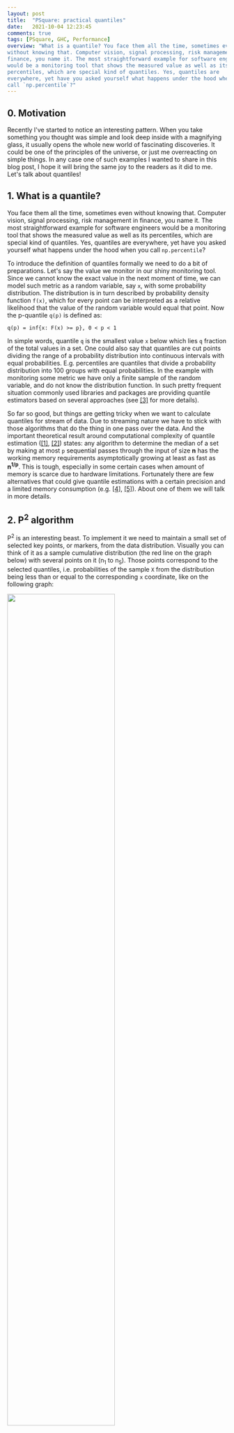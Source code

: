 ```yaml
---
layout: post
title:  "PSquare: practical quantiles"
date:   2021-10-04 12:23:45
comments: true
tags: [PSquare, GHC, Performance]
overview: "What is a quantile? You face them all the time, sometimes even
without knowing that. Computer vision, signal processing, risk management in
finance, you name it. The most straightforward example for software engineers
would be a monitoring tool that shows the measured value as well as its
percentiles, which are special kind of quantiles. Yes, quantiles are
everywhere, yet have you asked yourself what happens under the hood when you
call `np.percentile`?"
---
```


## 0. Motivation

Recently I've started to notice an interesting pattern. When you take something
you thought was simple and look deep inside with a magnifying glass, it usually
opens the whole new world of fascinating discoveries. It could be one of the
principles of the universe, or just me overreacting on simple things. In any
case one of such examples I wanted to share in this blog post, I hope it will
bring the same joy to the readers as it did to me. Let's talk about quantiles!

<!--break-->

## 1. What is a quantile?

You face them all the time, sometimes even without knowing that. Computer
vision, signal processing, risk management in finance, you name it. The most
straightforward example for software engineers would be a monitoring tool that
shows the measured value as well as its percentiles, which are special kind of
quantiles. Yes, quantiles are everywhere, yet have you asked yourself what
happens under the hood when you call `np.percentile`?

To introduce the definition of quantiles formally we need to do a bit of
preparations. Let's say the value we monitor in our shiny monitoring tool.
Since we cannot know the exact value in the next moment of time, we can model
such metric as a random variable, say `x`, with some probability distribution.
The distribution is in turn described by probability density function `f(x)`,
which for every point can be interpreted as a relative likelihood that the
value of the random variable would equal that point. Now the p-quantile `q(p)`
is defined as:

```
q(p) = inf{x: F(x) >= p}, 0 < p < 1
```

In simple words, quantile `q` is the smallest value `x` below which lies `q`
fraction of the total values in a set. One could also say that quantiles are
cut points dividing the range of a probability distribution into continuous
intervals with equal probabilities. E.g. percentiles are quantiles that divide
a probability distribution into 100 groups with equal probabilities. In the
example with monitoring some metric we have only a finite sample of the random
variable, and do not know the distribution function. In such pretty frequent
situation commonly used libraries and packages are providing quantile
estimators based on several approaches (see [[3]](#quantile-estimators) for
more details).

So far so good, but things are getting tricky when we want to calculate
quantiles for stream of data. Due to streaming nature we have to stick with
those algorithms that do the thing in one pass over the data. And the important
theoretical result around computational complexity of quantile estimation
([[1]](#two-entropy-based), [[2]](#theoretical-limits))
states: any algorithm to determine the median of a set by making at most `p`
sequential passes through the input of size <b>n</b> has the working memory
requirements asymptotically growing at least as fast as <b>n<sup>1/p</sup></b>.
This is tough, especially in some certain cases when amount of memory is scarce
due to hardware limitations. Fortunately there are few alternatives that could
give quantile estimations with a certain precision and a limited memory
consumption (e.g. [[4]](#p2), [[5]](#quantile-histogram)). About one of them we
will talk in more details.

## 2. P<sup>2</sup> algorithm

P<sup>2</sup> is an interesting beast. To implement it we need to maintain a
small set of selected key points, or markers, from the data distribution.
Visually you can think of it as a sample cumulative distribution (the red line
on the graph below) with several points on it (n<sub>1</sub> to n<sub>5</sub>).
Those points correspond to the selected quantiles, i.e. probabilities of the
sample `X` from the distribution being less than or equal to the corresponding
`x` coordinate, like on the following graph:

<img src="/public/img/psquare/p2-markers.png" border="0" width="70%" style="margin: auto">

Audere est Facere, let's try to implement it! In the following lines I'm going
to show code snippets describing the main points of the algorithm, with the
description of every snippet above the actual code. Here we're going to keep
everything:

```haskell
data PSquare = PSquare
```

By everything I mean several things. First the quantile we need to estimate,
which obviously should be within the interval (0, 1).

```haskell
  { p :: Double
```

As I've mentioned we're going to maintain a set of markers over the data we
get. Here is the current marker positions for the minimum observation, the
`p/2`, `p`, and `(1+p)/2` quantiles. The positions are  going to be
recalculated with every new observation we get.

```haskell
  , n :: !(Vector Int)
```

The current markers above represent current state of things, the quantile
estimations, and can deviate from the ideal positions needed to calculate
quantiles precisely. This means we would need to store those desired marker
positions as well (also corresponding to the estimated quantile):

<img src="/public/img/psquare/ns.png" border="0" width="30%" style="margin: auto">

```haskell
  , ns :: !(Vector Double)
```

I've just realized I'm not sure how much is it helpful, but following the
original paper we can also precompute increments for the desired marker
positions we're going to use later on:

<img src="/public/img/psquare/dns.png" border="0" width="18%" style="margin: auto">

```haskell
  , dns :: !(Vector Double)
```

And the actual marker values, which are in fact the results of estimation,
where:

  * q<sub>1</sub> is the minimal observation

  * q<sub>2</sub> is the estimate of `p/2` quantile

  * q<sub>3</sub> is the estimate of `p` quantile

  * q<sub>4</sub>$ is the estimate of `(1+p)/2` quantile

```haskell
  , q :: !(Vector Double)

  }
  deriving (Show)
```

Essentially, with the data structure as above, to implement P<sup>2</sup>
algorithm we would need only two operations: add a new observation form the
data stream and calculate the quantiles. To add a new observation we have to
provide the P<sup>2</sup> data structure and an observation value as arguments
and return updated P<sup>2</sup>, for calculating the quantile estimation only
P<sup>2</sup> structure is enough:

```haskell
class QuantileEstimator a where
    add :: a -> Double -> a
    quantile :: a -> Double
```

Now let's implement them! The quantile calculation is dead simple, we simply
need to return the second marker value, which, as you can recall, corresponds
to the quantile we estimate:

```haskell
instance QuantileEstimator PSquare where
  quantile ps@PSquare {..} = q ! 2
```

Now adding a new observation would be slightly harder. First we need to
accumulate at least 5 values to be able to initialize the data structure and
start the estimation process. As soon as there is enough values to start for
every new observation we need to remember it and recalculate the markers `n`
and corresponding values `q`.

```haskell
  add !ps !value
    | V.length (q ps) < 4 = addNewValue ps value
    | V.length (q ps) == 4 = initPSquare $ addNewValue ps value
    | otherwise = updatePSquare ps value
    where
      addNewValue !ps@PSquare {..} !value = ps { q = V.snoc q value }
      initPSquare !ps@PSquare {..} = ps
        { q = V.fromList $ sort $ V.toList q
        , n = V.fromList $ [0..4]
        , ns = V.fromList $ [0, 2 * p, 4 * p, 2 + 2 * p, 4]
        , dns = V.fromList $ [0, p/2, p, (1 + p)/2, 1]
        }
      updatePSquare !ps !value =
        let
          !ps' = ps `insertObservation` value
          !qn' = adjustMarkers ps'
        in ps' { q = V.map fst qn'
               , n = V.map snd qn'
               }
```

Let's unwind this part. To remember a new observation means to add it to the
observation set, but since P<sup>2</sup> algorithm do not store it directly,
such addition happens "virtually". First we find to which interval between
already estimated quantile values the new value ("x" on the following diagram)
belongs to. Having this interval we now can update marker values if the new
observation extends mininum/maximum boundaries. After than we need to "push"
marker positions to the right of the found interval (the green arrow on the
diagram shows which subset was shifted), representing a new element being
inserted into the observation set.

<img src="/public/img/psquare/intervals.png" border="0" width="80%" style="margin: auto">

Here is how we can implement it in a nutshell (I've omitted the nested
functions):

```haskell
insertObservation !ps@PSquare {..} !value =
  let
    !k = ps `findIntervalFor` value
    !newQ = ps `adjustIntervalsFor` value
    !newN = ps `incrementPositionFor` k
    !newNs = V.zipWith (+) ns dns
  in ps { n = newN, ns = newNs, q = newQ }
```

As the result we have the new data distribution which contains the new value.
Thus, the "ideal" markers for this distribution are now different, and as the
next step we need to reflect that. Essentially both position and height of the
markers we maintain have to be corrected. For every one of the five markers we
do the following:

```haskell
adjustMarkers !ps@PSquare {..} = for (V.enumFromN 0 5) adjustMarkers'
  where
```

Nothing to do for the extreme markers q<sub>1</sub>, q<sub>5</sub>, they were
already updated on the previous step.

```haskell
    adjustMarkers' 0 = (q ! 0, n ! 0)
    adjustMarkers' 4 = (q ! 4, n ! 4)
```

For q<sub>2</sub>, q<sub>3</sub>, q<sub>4</sub> find if they need to be shifted
and in which direction. Note that the parabolic formula is being used here, we
will get more details in a moment.

```haskell
    adjustMarkers' i =
      let
        !d = (ns ! i) -. (n ! i)
        !direction = signum $ round d
        !qParabolic = parabolic ps i direction
```

The marker considered to be off the position if the distance from the ideal
position is more than 1.

```haskell
        !markerOff = (
             (d >= 1 && n ! (i + 1) - n ! i > 1) ||
             (d <= -1 && n ! (i - 1) - n ! i < -1))
```

If it's indeed off the ideal place too much, recalculate the position and
height.

```haskell
        !n' = if markerOff
          then (n ! i) + direction
          else (n ! i)
        !q' = if markerOff
          then
```

For the algorithm to work the marker heights must always be in a non-decreasing
order. If the parabolic formula we've calculated on the previous steps predict
a value outside (q<sub>i-1</sub>, q<sub>i+1</sub>) interval, ignore it and use
linear prediction.

```haskell
            if (q ! (i - 1)) < qParabolic && qParabolic < (q ! (i + 1))
              then qParabolic
              else linear ps i direction
          else q ! i
      in (q', n')
```

I've already mentioned piecewise-parabolic function before, now let's cover it
with more details. We use P<sup>2</sup> or piecewise-parabolic prediction
formula to adjust marker heights after adding a new observation. The idea is to
make the following assumption — whenever a marker n<sub>i</sub> is shifted to
the side, its height follows the parabolic curve (as on the graph below)
passing through any three adjacent markers
<b>q<sub>i</sub> = a n<sup>2</sup><sub>i</sub> + b n<sub>i</sub> + c</b>.

<img src="/public/img/psquare/parabolic.png" border="0" width="70%" style="margin: auto">

And the resulting formula for new height estimation is:

<img src="/public/img/psquare/q.png" border="0" width="80%" style="margin: auto">

Now the implementation follows the formula, where <b>i</b> is number of the
marker, <b>d = ± 1</b> — direction taken from the previous computations.

```haskell
parabolic :: PSquare -> Int -> Int -> Double
parabolic !ps@PSquare {..} i d =
    let
      !term1 = d ./. (n_i1 - n_i_1)
      !term2 = (n_i - n_i_1 + d) .* (q_i1 - q_i) /. (n_i1 - n_i)
      !term3 = (n_i1 - n_i - d) .* (q_i - q_i_1) /. (n_i - n_i_1)
    in
      q_i + term1 * (term2 + term3)
  where
    q_i = q ! i
    q_i1 = q ! (i + 1)
    q_i_1 = q ! (i - 1)
    n_i = n ! i
    n_i1 = n ! (i + 1)
    n_i_1 = n ! (i - 1)
```

And the same for the linear version, <b>i</b> — the number of marker, <b>d = ±
1</b> — direction taken from previous computations.

```haskell
linear :: PSquare -> Int -> Int -> Double
linear !ps@PSquare {..} i d =
  q_i + d .* (q_id - q_i) /. (n_id - n_i)
  where
    q_i = q ! i
    q_id = q ! (i + d)
    n_id = n ! (i + d)
    n_i = n ! i
```

Now that was more straightforward than I though.

## 3. Moving window

But what if we want to apply the same approach to estimate quantiles over a
moving window? It's not a void question, often we have to work with sliding
intervals of data, either because the whole data set is too large, or we're not
interested in historical data. P<sup>2</sup> do not really work well with
streams of data, as shown in some more recent
[researches][two-entropy-based], and unfortunately I couldn't find any published
modifications to apply it in such fashion (if you know such examples, please
let me know in the commentaries). It's even understandable — the "virtual"
nature of adding a new observation is one way process, and to maintain a window
we would need to be able to somehow remove old observations. But still there
are few options on the table.

In this [blogpost][akinshin-mp2] the author suggests an interesting idea of
using P<sup>2</sup> as a black box and maintain over the data set two
estimators at once, the active one (that's where we're currently adding
observations) and the previous one. As soon as the current estimator have
exactly one window of observations it becomes the previous, and we reset the
current one to start from scratch.

In this way we always have two things at hand, the result of previous
quantile estimation, and current estimations for the partial window. Imagine we
have the data set, represented on the diagram below by the axis line, and
currently we're processing the element <b>x<sub>n</sub></b>. We already know the
quantile estimation <b>E<sub>1</sub></b> from the previous window, and current
estimation <b>E<sub>2</sub></b> for part of the required window (shaded area on
the diagram):

<img src="/public/img/psquare/mp2-original.png" border="0" width="80%" style="margin: auto">

If the number of processed elements inside the current window is <b>k</b> and
the window size is <b>L</b>, we could get reasonably good approximation for the
target window using weighted sum:

<img src="/public/img/psquare/mp2-original-formula.png" border="0" width="30%" style="margin: auto">

Of course this approach has its own downsides and provides less accuracy,
especially around window borders, but overall works good.

I was pondering this idea for a while and came up with another variation of it
that I find interesting. The core idea is same, we maintain two estimators over
the data set, the previous and the current one. But after the switching to the
current one (at the observation <b>x<sub>k</sub></b> on the diagram) instead of
keeping the previous one as static we still append new observations to it. In
this way instead of the target window quantile estimation we get two
estimations, one for the bigger window and one for the smaller window, as on
the following diagram.

<img src="/public/img/psquare/mp2-modified.png" border="0" width="80%" style="margin: auto">

Assuming that the target window estimation should be somewhere in between, we
can use the same weighted sum to get its approximation. Testing on the
uniformly distributed data set shows only marginal difference from the original
suggestion (the error median is only about 8% less) and in general this
modified algorithm version requires more efforts to verify its accuracy. Andrey
Akinshin has also proposed an idea that different window weights could be more
optimal in this case (unfortunaty I haven't got a chance yet to try it). But
still I find both approaches show an interesting way of combining P<sup>2</sup>
estimators to achieve something new.

## 4. Is it practical yet?

To make it more down-to-earth experience we can look at the P<sup>2</sup>
algorithm from different perspectives. What do we need to be able to acquire
practical knowledge and results from it?

Well, the most obvious thing is to be able to run it on different data
distributions and under different conditions. For example, we can throw data
generated by great [statistics][distributions] library at it. Another important
aspect, which gets quite often forgotten on the way, is visualization.
Unfortunately as human beings we're not able to very efficiently interpret raw
data. Even more, the representation is as much important as the data itself to
draw correct conclusions. Fortunately for us, we're backed by amazing
[Chart][chart] on this side. And the topic I personally find most exciting is
performance, we need to analyze how fast or slow our algorithm is working and
why. [Criterion][criterion] could be of great use for us in this area.

### 4.1 Accuracy

Let's try it out! The original [whitepaper][jain1985] contains interesting notes
about goodness of the P<sup>2</sup> estimator with mean square errors, as well
as this [blogpost][akinshin-p2] demonstrates accuracy of the algorithm on
several distributions. My goal here would be somewhat simpler, I want to
compare the P<sup>2</sup> algorithm with the
[statistics][hackage-statistics-quantiles] package on the same data set. The
following graph shows the difference between P<sup>2</sup> algorithm and the
`quantile` function with `spss` parameters (Weibull's definition, corresponds
to method 6 in R and Mathematica) on uniformly distributed between (0, 1)
random data. Both approaches estimate 95th percentile of the data set. X axis
show the data set size (divided by 100, that's why it's referred to as
"scaled"), Y axis show the absolute difference between both:

<img src="/public/img/psquare/simple-convergence-diff.png" border="0" width="100%" style="margin: auto">

All good, like expected the P<sup>2</sup> algorithm has noticeable error on
smaller datasets, but accuracy improves with more and more observations
available.

Now let's experiment with moving version of P<sup>2</sup>. This time we're
going to use normal distribution `N(0,1)`, window size `L = 100`, and the goal
is to estimate median value. On the following graph you can see the results in
comparison with `statistics` package (all the parameters are the same as
before):

<img src="/public/img/psquare/normal-distribution-convergence.png" border="0" width="100%" style="margin: auto">

Doesn't look bad, both quantile estimations are pretty close to each other. But
this example is probably not that interesting, because to actually verify the
moving nature we need to generate data with more variable quantiles. Following
suggestion from the original [blogpost][akinshin-mp2], lets generate sinusoidal
waves with noise and outliers. The window size is still the same `L = 100`, but
this time we estimate 95th percentile:

<img src="/public/img/psquare/moving-convergence.png" border="0" width="100%" style="margin: auto">

As we can see from the graph above, moving P<sup>2</sup> is more affected by
outliers, but still provides reasonably good estimation.

### 4.2 Measurement

How fast our implementation can work and how much data can we process within
reasonable time? Are there any bottlenecks, why do they exist, and what could
we do about them? We will see in a moment, but first we talk about how are we
going to measure the performance. The algorithm is a pretty isolated thing, so
we could just run it and see how much time does it take to finish. Could we?

The answer "it's not that simple", but fortunately for us most of the
complications could be handled by well known library [criterion][criterion].
First this library will make it easy to benchmark pure functions, which could
be surprisingly tricky otherwise. If you try it directly without `criterion`,
laziness would ensure that we'd only do "real work" the first time through our
benchmarking loop. Another helpful thing `criterion` does is running our code
multiple times and reporting not the raw data, but benchmark statistics to help
understand if we got trustworthy results.

Now, let me show an example of what `criterion` could tell us:

```
time       76.65 ms   (76.00 ms .. 77.30 ms)
           1.000 R²   (0.999 R² .. 1.000 R²)
mean       77.05 ms   (76.44 ms .. 77.93 ms)
std dev    1.269 ms   (777.3 μs .. 2.014 ms)
```

The main column (first one from the left) represent most of the data we're
interested in:

* `time`: estimates the time needed for a single execution of the activity
  using [ordinary least-squares regression][olsr] model.

* `1.000 R² `: R<sup>2</sup> goodness-of-fit, shows how accurately the linear
  regression model fits the observed measurements, should lie between 0.99 and 1.

* `mean`, `std dev`: mean and standard deviation of execution time.

The following columns contains lower and upper bounds to the same values,
measuring the accuracy of the main estimation using
[bootstrapping][bootstrapping]. There is a lot more to it, I can only encourage
you to read the [tutorial][criterion-tutorial].

### 4.3 Variance

Even having nice statistical tools in place does not protect from data
variance. Unfortunately we cannot test the algorithm implementation in vacuum,
for whatever reason it has to run on a real hardware, full of noise and
sometimes even steam. That's why we have to make some efforts to get more
repeatable and consistent results. I'll limit this section to the very basics,
as there is a nice [writing][easyperf-consistency] about this topic. The basics
are:

* Have minimum unnecessary processes running simultaneously during the
  benchmark

* Disable Intel Turbo

* Disable HyperThreading

* Set `scaling_governor`

* Pin investigated process to one core

Those steps will not eliminate noise completely, but at least remove its most
well-known sources.

## 5. Performance

Now it's a right time to talk about speed, and we can start with setting up a
baseline for the analysis. Let's run our algorithm implementation under
`criterion` on the data set of 10<sup>5</sup> values:

```
time       76.65 ms   (76.00 ms .. 77.30 ms)
           1.000 R²   (0.999 R² .. 1.000 R²)
mean       77.05 ms   (76.44 ms .. 77.93 ms)
std dev    1.269 ms   (777.3 μs .. 2.014 ms)
```

R<sup>2</sup> indicated that the numbers are reasonably accurate. Is this fast
enough? Could it be improved? We don't know yet, so lets start digging in.

### 5.1 Language specific instrumentation and profiling

> A language is not just words. It's a culture, a tradition, a unification of a
> community, a whole history that creates what a community is. It's all
> embodied in a language.
>
> Noam Chomsky

Easiest first steps in every performance investigation could be done with tools
provided by the language ecosystem. As a simple example we could check
compilation options and see if we forgot something. In this case the code was
compiled using GHC-8.10.7 (and `vector-0.12.3.0`) with `-O2`
[flag][ghc-optimization-flags], which means "Apply every non-dangerous
optimization, even if it means significantly longer compile times". I've also
tried to experiment with some other intriguingly sounding flags, like
`-funbox-strict-fields` `-fspecialise-aggressively`,
`-funfolding-keeness-factor`, or even use LLVM Code Generator, but got no
significant difference and not going into the details.

What I actually need to dive deeper into is modules. For simplicity I've
implemented everything, including the algorithm itself and testing
functionality, as a single module. Csaba Hruska noticed that this (totally
unintentionally from my side) results in better performance in comparison with
splitting some bits into different modules. For example separating `PSquare`,
`MPSquare` and benchmarking functionality makes the implementation slower,
apparently because the compiler can't optimize across modules as efficiently as
withing a single module.

As soon as we've done with basic hygiene checks, we could start
[profiling][ghc-profiling] the code. To do this it has to be compiled with
`-prof -fprof-auto` (or add `--profile` flag into your stack build), and then
run it with `+RTS -p`. This will give us `*.prof` file, which unsurprisingly
contains profiling results. Profile can show us cost centres, how much
time was spent there and how much memory was allocated in it. Which is already
a lot of information to analyze!

First thing first. You've probably noticed I was using
[bang patterns][ghc-bang-pattern] everywhere I could in the code snippets
above. That was my attempt to reduce [thunks][ghc-thunk] during computations,
otherwise one could see GC being in the top of the cost centres:

```
COST CENTRE        MODULE                   %time %alloc

GC                 GC                        18.9    0.0
>>=                Data.Vector.Fusion.Util   15.6   19.4
```

It doesn't really make sense to use lazy evaluation in this case, as everything
has to be calculated anyway. The same could be achieved with `Strict` and
`StrictData` pragmas, although there are still some subtleties I haven't
investigated yet. Csaba Hruska also has tried more conventional approach with
the strict data types and no bang patterns, leaving it to the compiler
strictness analysis. The resulting implementation was not much slower.

With more strict code (and that was my starting point for benchmarking) the
profile looks like this:

```
COST CENTRE        MODULE                   %time %alloc

>>=                Data.Vector.Fusion.Util  11.9   20.1
add.updatePSquare  Main                     10.0    7.5
basicUnsafeIndexM  Data.Vector.Primitive     8.1    9.3
```

I can imagine many of readers already noticed one potential and rather obvious
improvement even without looking at this profile. As it usually happens with
many high-level languages we use [non-primitive][ghc-unboxed] data types in our
calculations. While more flexible, it also adds some overhead, which we could
avoid by using [unboxed][vector-unboxed] version of `Vector`. Let's see how
much improvement could we get from this:

```
time       25.34 ms   (25.33 ms .. 25.36 ms)
           1.000 R²   (1.000 R² .. 1.000 R²)
mean       25.35 ms   (25.35 ms .. 25.35 ms)
std dev    8.172 μs   (4.901 μs .. 11.55 μs)
```

Yes, the dramatic difference, 25.34 ms vs 76.65 ms on 10<sup>5</sup> elements!

The profile above could also give you another interesting idea, somewhat
related to working at high/low level. In `vector` library documentation we
can notice that almost all operations are in fact safe operations. They do some
sanity checks, e.g. boundary checking or verifying if the vector is empty or
not. What will happen if we replace them with their unsafe counterpart, like
this?

```haskell
get = V.unsafeIndex
update = V.unsafeUpd
```

Nothing easier than that, lets run `criterion` again, and indeed, few more
milliseconds have disappeared:

```
time       19.28 ms   (19.19 ms .. 19.41 ms)
           1.000 R²   (1.000 R² .. 1.000 R²)
mean       19.33 ms   (19.27 ms .. 19.52 ms)
std dev    238.9 μs   (73.03 μs .. 465.4 μs)
```

But we're not done yet. So far we've replaced vectors with their unboxed
version, but we still use boxed data types to compute parabolic and linear
formulas. The most straightforward way to get rid of this as well is to unpack
arguments we pass into the functions, perform necessary calculations, then pack
the result back.

```haskell
parabolic :: PSquare -> Int -> Double -> Double
parabolic !ps@PSquare {..} i (D# d) =
    let
      !term1 = d /## (n_i1 -## n_i_1)
      !term2 = (n_i -## n_i_1 +## d) *## (q_i1 -## q_i) /## (n_i1 -## n_i)
      !term3 = (n_i1 -## n_i -## d) *## (q_i -## q_i_1) /## (n_i -## n_i_1)
    in
      D# (q_i +## term1 *## (term2 +## term3))
  where
    (D# q_i) = q `get` i
    (D# q_i1) = q `get` (i + 1)
    (D# q_i_1) = q `get` (i - 1)
    (D# n_i) = n `get` i
    (D# n_i1) = n `get` (i + 1)
    (D# n_i_1) = n `get` (i - 1)
```

Looks a bit more cumbersome, but in this way we can shave off few more
milliseconds:

```
time       16.85 ms   (16.75 ms .. 16.96 ms)
           1.000 R²   (1.000 R² .. 1.000 R²)
mean       16.88 ms   (16.82 ms .. 17.08 ms)
std dev    250.0 μs   (58.18 μs .. 495.4 μs)
```

Looks good, but now we face a challenge. As an input for the changes above we
have used GHC profiling information with its pros and cons. Pros are obvious —
it's easy, but powerful, providing enough information to identify the largest
bottlenecks, e.g. to avoid spending cycles doing unnecessary job. Cons are less
noticeable from the first glance — this type of profiling information do not
tell you why something is taking so much time.

### 5.2 Top-Down(ish) performance analysis

To find out which parts of our implementation are more time-consuming than
expected we can apply Top-Down performance analysis. This methodology is
explained in great details in [Performance analysis and tuning on modern
CPUS][easyperf-book] book and corresponding [blog post][easyperf-topdown] as
well. To summarize in a few words, following this approach it's possible to
analyze program performance in a "black box" manner. We need to collect
specific metrics to classify the type of bottleneck we face, break it down to
different levels and identify the responsible code. And there are even suitable
tools for that!

Let's start directly with `perf`. While it's not the main purpose of it, `perf`
can provide first level breakdown of Top-Down approach. We just need to do some
preparations — our algorithm should run long enough. The following binary runs
P<sup>2</sup> algorithm for a couple of minutes, but requires about 30 sec to
prepare the data for processing. Hence `-D 30000` option to tell `perf` to wait
for 30000 milliseconds before starting collecting metrics (otherwise we will
collect metrics for an activity, which has nothing to do with the algorithm
itself).

```bash
$ perf stat -a --topdown -D 30000 -- taskset -c 0 ./PSquare

 Performance counter stats for 'system wide':

             retiring  bad speculation  frontend bound  backend bound
S0-D0-C0  1  64.7%             9.9%           13.3%          12.2%
```

It may sound a bit cryptic, so let's do it step by step. As a reference we can
take the diagram of
[Skylake Client Microarchitecture][intel-optimization-manual]:

<img src="/public/img/psquare/modern-cpu.png" border="0" width="80%" style="margin: auto">

The Skylake core consists of an in-order front-end that fetches and decodes x86
instructions into a smaller [uops][easyperf-vocabulary] and an 8-way
superscalar out-of-order backend. Top-Down approach talks using similar
vocabulary and replicates this structure. On the highest level there are few
types of bottlenecks (taken from `pmu-tools`, about it a bit later in more
details):

* Backend bound: no uops are being delivered due to a lack of required
  resources for accepting new uops in the Backend. For example stalls due to
  data-cache misses or stalls due to the divider unit being overloaded are both
  categorized under Backend Bound.

* Frontend bound: the processor's Frontend undersupplies its Backend. For
  example stalls due to instruction-cache misses would be categorized under
  Frontend Bound.

* Bad speculation: issued uops that do not eventually get retired, or the
  issue-pipeline was blocked due to recovery from earlier incorrect
  speculation. For example wasted work due to miss- predicted branches are
  categorized under Bad Speculation category.

* Retired: this category represents fraction of slots utilized by useful work
  i.e. issued uops that eventually get retired. Ideally all pipeline slots
  would be attributed to the Retiring category. Retiring of 100% would
  indicate the maximum pipeline width throughput was achieved.

Having this in mind and looking at the numbers we've got everything looks
pretty good. In fact before applying unboxed vector and following optimizations
the fraction of frontend bound bottleneck was much higher. But we still could
look deeper using [pmu-tools][pmu-tools].

To support Top-Down approach `pmu-tools` offers us a great tool
[toplev][toplev-manual]. Using this tool we can break down potential
bottlenecks into more detailed levels and get more information. This comes with
couples of caveats though, the most important of which is probably
multiplexing. To give you an understanding what is it all about I need to
introduce a bit of context.

As many others, `toplev` uses CPU performance monitoring counters (PMC) to
collect necessary information. There is usually a fixed number of such
counters, and sometimes we want to collect more events than the available
number of counters. In this case the Linux kernel uses
[multiplexing][multiplexing] to give each event a chance to access the
monitoring hardware. This means an event is not measured all the time. At the
end of the run, the tool scales the count based on total time enabled vs time
running.

All this is done assuming we measure "steady" workload. As soon as workload
runs lots of different types of code in intervals less than the multiplex
interval, we get multiplexing errors. Fortunately we work with more or less
stable load produced by the P<sup>2</sup> algorithm, and eventually I've disabled
multiplexing in `toplev`. Here is how it looks like:

```bash
$ toplev.py         \
    -D 30000        \   # delay, the same as for perf
    -l1             \   # first level of top-down
    --user          \   # measure only userspace
    --no-multiplex  \   # no multiplexing
    --verbose       \   # disregard threshold
    --perf          \   # show perf command
    --core C0 -- taskset -c 0 ./PSquare
```

I have to give one warning about `verbose` flag above. The thing is `toplev`
does not actually use the Top-Down thresholding mechanism when `verbose` is
enabled. Many TopDown nodes are only meaningful when their parent nodes crossed
their thresholds. That is why the section called "Top-Down(ish)". As we're
already working with relatively fast code, there are no huge bottlenecks and to
dive deeper I've enabled this mode.

When we run `toplev` on the first level, we get the numbers similar to `perf`.
This is encouraging, as it shows we're on the right track, but we want more. It
will probably not bring any significant speed up, because as I've already said
bottlenecks are rather small, but it certainly could be exciting! With many
trials and errors — steering my way forward by filtering nodes via options
like `--nodes '!+Backend_Bound.Core_Bound*/3'` — I came to the conclusions that
the following types of events constitute the biggest part of all L1 Top-Down
categories:

* Backend_Bound.Core_Bound.Ports_Utilization: This metric estimates fraction of
  cycles the CPU performance was potentially limited due to Core computation
  issues. Heavy data-dependency among contiguous instructions would manifest in
  this metric. Another example would be contention on some hardware execution
  unit other than Divider, e.g. when there are too many multiply operations.

* Frontend_Bound.Fetch_Bandwidth.DSB: Represents Core fraction of cycles in
  which CPU was likely limited due to DSB (decoded uop cache) fetch pipeline.
  For example inefficient utilization of the DSB cache structure or bank
  conflict when reading from it.

* Bad_Speculation.Branch_Mispredicts: Fraction of slots the CPU has wasted due
  to Branch Misprediction.

The first one, `Ports_Utilization` is somewhat expected. After all the
algorithm does fair share of computations estimating marker heights using
piecewise-parabolic formula. I don't even think it would be easy to reduce this
further. But the rest of them — as small as they are — I found interesting.
Where are they coming from?

### 5.3 Searching for the explanations

> Down and down into the deep <br/> Who knows what we'll find beneath? <br/>
> Diamonds, rubies, gold, and more <br/> Hidden in the mountain store
>
> <a href="https://www.youtube.com/watch?v=34CZjsEI1yU" target="_blank">Yogscast/Wind Rose</a>

The first one has something to do with `DSB`, which is a HW unit called
[Decoded Stream Buffer][easyperf-code-alignment] (do not mix it with `DSB`
barrier instruction) and essentially an uops cache. If an instruction is found
in `DSB`, there is no need to fetch it from memory, we feed the back-end with
already decoded uops. And as any cache it's also a subject of cache misses,
which are coupled together with code alignment. Better aligned code could fit
into the less cache lines, thus causing less cache misses and producing more
efficient `DSB` usage.

Could that be the reason we see stumbled upon this using Top-Down approach?
Unfortunately I don't have a definitive answer to that question, but following
the [wiki page][ghc-code-alignment-wiki] about block layout, GHC is indeed
using somewhat simple algorithm to produce a block layout. There is apparently
a room for [improvement][ghc-code-alignment-issue], as well as a room for
getting worse.

Now what about the last one, branch misprediction? Following the `toplev`, the
baseline for this type currently is about %10 of slots that were stalled
becaues of branch misprediction:

```
BAD  Bad_Speculation.Branch_Mispredicts  % Slots 10.0 <
```

It's probably not that much, but it gives a convenient ground for
investigation. To analyze what causes the stalls we need to sample
`br_misp_retired.all_branches` event. We could do it either manually, by
invoking `perf`, or leaving `toplev` to do it's job via `--run-sample` option.
Unfortunately with high-level languages it's only a half of the story, event
samples have to be somehow attributed to particular lines of code. You asking
how? Well, every time it depends...

Having debugging symbols in place I've found out a couple of hot spots in the
implementation. One of most significant ones was to my surprise the `signum`
function, used to identify in which direction to shift the markers. If you
replace it with some custom implementation it would be easier to identify,
otherwise GHC inlines stuff and leaves next to no traces about correlated lines
of code. For the sake of experiment I've applied `NOINLINE` pragma to avoid
that, and now the picture is more clear — the culprit leads us into the
internals with the specific implementation of the `signum` (the event
percentage below is 100%, which correspond only to this call site, overall it
constitutes about a half of the event samples in this test):

```
PSquare[42015d] 100.00 : 42015d: ja 42017f <base_GHCziFloat_zdfNumDoublezuzdcsignum_info+0x5f>]
```

Interesting, `signum` is quite branchy, is there anything to do about it? While
searching for some obvious solutions I've learned about possibility for
[branchless][ghc-branchless-issue] implementation of many simple functions.
Overall it seems like a complicated topic and sometimes such branchless
approach could be beneficial, sometimes not. Let's try it out in our case!

```haskell
branchlessSignum :: Int -> Int
branchlessSignum !(I# x) = I# ((x ># 0#) -# (x <# 0#))
```

Now let's test if the change will actually perform better or worse. First
Top-Down metrics:

```
BAD  Bad_Speculation.Branch_Mispredicts  % Slots 5.1 <
```

An expected improvement, now less percent of slots are stalled on
misprediction. Unfortunately within the whole implementation it's less visible
— testing this change with `criterion` will show some marginal, but stable
improvement of a fraction of millisecond as well:

```
time       16.55 ms   (16.48 ms .. 16.60 ms)
           1.000 R²   (1.000 R² .. 1.000 R²)
mean       16.59 ms   (16.56 ms .. 16.69 ms)
std dev    131.5 μs   (40.89 μs .. 255.6 μs)
```

Having this in mind I was curious about another bit of code. For every
observation the algorithm needs to find out to which interval the observation
belongs to. In the current implementation it boils down to many comparisons
like:

```haskell
location !ps@PSquare {..} !value
  | value < q `get` 0 = -1
  | value <= q `get` 1 = 0
  | value <= q `get` 2 = 1
  | value <= q `get` 3 = 2
  | value <= q `get` 4 = 3
  | value > q `get` 4 = 4
```

This construction is compiled into another hot spot of branches, visible in
`perf annotate` result. Not only there are many branches inside, it also does
not take into account likeness/unlikeness of some particular values — over the
time one can expect only minority of all the observation will belong to the
extreme intervals. Is it possible to avoid this?

Well, GHC by itself doesn't yet provide control over
[branch prediction][ghc-branch-prediction]. But probably it's possible to
squeeze out some more milliseconds by replacing it with some C via FFI? In the
replacement function we could tell GCC more about which values we expect more
often, and use SIMD instructions to perform more comparisons at once. Oh, what
the heck, lets try it out as well!

I've ended up with the following implementation:

```haskell
import Data.Coerce (coerce)

foreign import ccall unsafe "location" c_location :: CDouble
                                                  -> Ptr CDouble
                                                  -> CInt

location !ps@PSquare {..} !value =
  let
    !(qFPtr, qLen) = V.unsafeToForeignPtr0 q
    !qPtr = unsafeForeignPtrToPtr qFPtr
    !loc = (coerce c_location) value qPtr :: CInt
    !result = fromIntegral loc
  in result
```

Here we call C implementation of `location` function and pass vector data via
pointer. But it's not that simple as it looks like, there is always a trick.
To make this work we have to use `Storable` version of vectors instead
`Unboxed`, otherwise data will be stored in GC-managed unpinned memory and
garbage collector is free to move it around. This is of course an issue if we
want to share data via FFI, and to prevent that is exactly the goal of
`Storable`. Using it data will be stored in pinned memory and could be share.
The downside is more memory fragmentation and corresponding performance
overhead. Now lets take a look at the C counterpart:

```c
#include <immintrin.h>
#include <stdio.h>

#define unlikely(x)     __builtin_expect((x),0)

int location(const double value, const double *vector)
{
	__m256d simd_vec = _mm256_loadu_pd(vector + 1);
	__m256d values = _mm256_set_pd(value, value, value, value);
	__m256d cmp;

	if (unlikely(value < vector[0]))
		return -1;

	if (unlikely(value > vector[4]))
		return 4;

	// Compare 4 elements, vector[1..4]
	cmp = _mm256_cmp_pd(values, simd_vec, _MM_CMPINT_LE);
	return __builtin_ctz(_mm256_movemask_pd(cmp));
}
```

The function has only two arguments: `value` represents the new observation and
`vector` corresponds to the storable vector of marker heights. Inside we tell
the compiler that two less than/greater than comparison are less likely than
everything else. The rest is to compare with less than or equal operator four
pairs of values. This fits nicely to SIMD instruction `_m256_cmp_pd`, which can
compare four double precision values at once and return comparison mask as the
result. The only thing left is to find out the first non-zero index in the mask
and it's done. At it even works!

But as soon as we try to get `criterion` numbers it will be disappointingly
slow. The first possible explanation I've discovered was GHC will not inline C
implementation. If you've compiled everything with the debugging symbols (which
I encourage you to do), you'll see something like this:

```bash
$ objdump -l -D PSquare
  ...
PSquare.lhs:163
  ...
  4135b3:   e8 28 2a 00 00    callq  415fe0 <location>
  ...

0000000000415fe0 <location>: location(): location.c:17
  ...
_mm256_cmp_pd(): include/avxintrin.h:398
  416000:   c5 f5 c2 cb 02    vcmplepd %ymm3,%ymm1,%ymm1
```

But it turns out there is a twist. Csaba Hruska did more extensive
investigation using [GHC Whole Program Compiler][ghc-wpc] and exported the
corresponding intermediate representation (STG IR) for analyze. He has got
pretty strange runtime call graphs, which after filtering the most frequent
calls looks like this for the original "unboxed" version:

<img src="/public/img/psquare/unboxed.png" border="0" width="80%" style="margin: auto">

And this is the same for stored version:

<img src="/public/img/psquare/storable.png" border="0" width="105%" style="margin: auto">

Not only it's more complex than the original one, it contains one mysterious
call with unknown call site type (boxes highlighted with red) that reads
`Double` values from the storable vector. It seems the call appears only in
storable version, and located between two `criterion_getcputime` FFI calls. I
haven't investigated yet what this call does and why, but maybe someone from
the readers can suggest potential explanation.

I've put the final version of implementation [here][code]. In case if you have
interesting ideas for improvements or commentaries, feel free to share. As I
was concentrating on the algorithm, everything was simply build with
`nix-shell` and `ghcWithPackages`.

## 6. Final thoughts

So far we've covered quantile estimation from many sides. But there is
obviously much more to it than I could sum up in this blog post! Much more math
and interesting algorithms, much more cool compiler stuff and performance
analysis tricks. And the synergy of those topics brings unexpectedly pragmatic
perspective if you want to apply such knowledge.

I hope with this writing I've managed to inspire someone and to give necessary
instruments to do great things.

## Acknowlegements

Thanks a lot to
Csaba Hruska (<a href="https://twitter.com/csaba_hruska">@csaba_hruska</a>),
Andrey Akinshin (<a href="https://twitter.com/andrey_akinshin">@andrey_akinshin</a>)
and Denis Bakhvalov (<a href="https://twitter.com/dendibakh">@dendibakh</a>)
for review and commentaries!

## References

<a name="two-entropy-based"></a> 1. Arandjelović, Ognjen, Duc-Son Pham, and
Svetha Venkatesh. "Two maximum entropy-based algorithms for running quantile
estimation in nonstationary data streams." IEEE Transactions on circuits and
systems for video technology 25.9 (2014): 1469-1479.

<a name="theoretical-limits"></a> 2. Munro, J. Ian, and Mike S. Paterson.
"Selection and sorting with limited storage." Theoretical computer science 12.3
(1980): 315-323.

<a name="quantile-estimators"></a> 3. Hyndman, Rob J.; Fan, Yanan (November
1996). "Sample Quantiles in Statistical Packages". American Statistician.
American Statistical Association. 50 (4): 361–365. doi:10.2307/2684934.

<a name="p2"></a> 4. Jain, Raj, and Imrich Chlamtac. “The P² algorithm for dynamic calculation of quantiles and histograms without storing observations.” Communications of the ACM 28, no. 10 (1985): 1076-1085.

<a name="quantile-histogram"></a> 5. Schmeiser BW, Deutsch SJ. Quantile
estimation from grouped data: The cell midpoint. Communications in
Statistics-Simulation and Computation. 1977 Jan 1;6(3):221-34.

[two-entropy-based]: https://arxiv.org/pdf/1411.2250.pdf
[akinshin-p2]: https://aakinshin.net/posts/p2-quantile-estimator/
[akinshin-mp2]: https://aakinshin.net/posts/mp2-quantile-estimator/
[jain1985]: https://doi.org/10.1145/4372.4378

[hackage-statistics-quantiles]: https://hackage.haskell.org/package/statistics-0.15.2.0/docs/Statistics-Quantile.html
[distributions]: https://hackage.haskell.org/package/statistics-0.15.2.0/docs/Statistics-Distribution.html
[chart]: https://github.com/timbod7/haskell-chart/

[full-code-slow]: https://github.com/erthalion/...
[criterion]: https://github.com/haskell/criterion
[criterion-tutorial]: https://github.com/haskell/criterion/blob/3f6a32b01dbadb5c0954aaebaf4fef923e7ac7ec/www/tutorial.md
[olsr]: https://en.wikipedia.org/wiki/Ordinary_least_squares
[bootstrapping]: https://en.wikipedia.org/wiki/Bootstrapping_(statistics)

[ghc-optimization-flags]: https://ghc.readthedocs.io/en/latest/using-optimisation.html#ghc-flag--O2
[ghc-profiling]: https://ghc.gitlab.haskell.org/ghc/doc/users_guide/profiling.html
[ghc-bang-pattern]: https://ghc.gitlab.haskell.org/ghc/doc/users_guide/exts/strict.html
[ghc-thunk]: https://wiki.haskell.org/Thunk
[vector-unboxed]: https://hackage.haskell.org/package/vector-0.12.3.0/docs/Data-Vector-Unboxed.html
[ghc-unboxed]: https://ghc.gitlab.haskell.org/ghc/doc/users_guide/exts/primitives.html
[easyperf-topdown]: https://easyperf.net/blog/2019/02/09/Top-Down-performance-analysis-methodology
[easyperf-book]: https://book.easyperf.net/perf_book
[easyperf-consistency]: https://easyperf.net/blog/2019/08/02/Perf-measurement-environment-on-Linux
[easyperf-vocabulary]: https://easyperf.net/blog/2018/09/04/Performance-Analysis-Vocabulary
[intel-optimization-manual]: https://software.intel.com/content/dam/develop/external/us/en/documents-tps/64-ia-32-architectures-optimization-manual.pdf
[pmu-tools]: https://github.com/andikleen/pmu-tools
[toplev-manual]: https://github.com/andikleen/pmu-tools/wiki/toplev-manual
[toplev-issues]: https://github.com/andikleen/pmu-tools/wiki/reasons-for-toplev-measuring-issues
[multiplexing]: https://perf.wiki.kernel.org/index.php/Tutorial#multiplexing_and_scaling_events
[easyperf-code-alignment]: https://easyperf.net/blog/2018/01/18/Code_alignment_issues
[ghc-code-alignment-wiki]: https://gitlab.haskell.org/ghc/ghc/-/wikis/commentary/compiler/code-layout
[ghc-code-alignment-issue]: https://gitlab.haskell.org/ghc/ghc/-/issues/15148
[ghc-branchless-issue]: https://gitlab.haskell.org/ghc/ghc/-/issues/9342
[ghc-branch-prediction]: https://gitlab.haskell.org/ghc/ghc/-/issues/849
[vector-storable]: https://hackage.haskell.org/package/vector-0.12.3.0/docs/Data-Vector-Storable.html
[ghc-wpc]: https://github.com/grin-compiler/ghc-whole-program-compiler-project
[code]: https://github.com/erthalion/mpsquare
